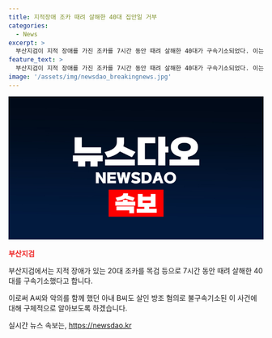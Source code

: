 ```yaml
---
title: 지적장애 조카 때려 살해한 40대 집안일 거부
categories:
  - News
excerpt: >
  부산지검이 지적 장애를 가진 조카를 7시간 동안 때려 살해한 40대가 구속기소되었다. 이는 부산지검 여성아동범죄조사부의 조사 결과로, A씨는 20대 조카가 집안일을 거부한 이유로 가해한 것으로 드러났다. 이에 대해 검찰은 A씨의 아내인 B씨를 살인 방조 혐의로 불구속기소했으며, A씨가 피해자를 약 10개월간 상습적으로 폭행하고 숨지게 한 사실을 보완 수사과정에서 밝혀냈다.
feature_text: >
  부산지검이 지적 장애를 가진 조카를 7시간 동안 때려 살해한 40대가 구속기소되었다. 이는 부산지검 여성아동범죄조사부의 조사 결과로, A씨는 20대 조카가 집안일을 거부한 이유로 가해한 것으로 드러났다. 이에 대해 검찰은 A씨의 아내인 B씨를 살인 방조 혐의로 불구속기소했으며, A씨가 피해자를 약 10개월간 상습적으로 폭행하고 숨지게 한 사실을 보완 수사과정에서 밝혀냈다.
image: '/assets/img/newsdao_breakingnews.jpg'
---
```


<p><img src="/assets/img/newsdao_breakingnews.jpg" alt="bookingtag 속보" /></p>

<p><b><span style="color: #ee2323;">부산지검</span></b></p>

<p>부산지검에서는 지적 장애가 있는 20대 조카를 목검 등으로 7시간 동안 때려 살해한 40대를 구속기소했다고 합니다.</p>

<p>이로써 A씨와 악의를 함께 했던 아내 B씨도 살인 방조 혐의로 불구속기소된 이 사건에 대해 구체적으로 알아보도록 하겠습니다. </p>
실시간 뉴스 속보는, <a href="https://newsdao.kr" rel="dofollow">https://newsdao.kr</a>


